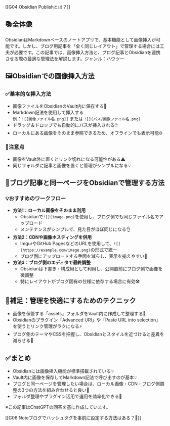 [[G04 Obsidian Publishとは？]]

## 📚全体像
ObsidianはMarkdownベースのノートアプリで、基本機能として画像挿入が可能です。しかし、ブログ用記事を「全く同じレイアウト」で管理する場合には工夫が必要です。この記事では、画像挿入方法と、ブログ記事とObsidianを連携させる際の最適な管理法を解説します。ジャンル：ハウツー

## 🖼️Obsidianでの画像挿入方法
### ✅基本的な挿入方法
- 画像ファイルをObsidianのVault内に保存する📂
- Markdown記法を使用して挿入する  
  例：`![[画像ファイル名.png]]` または `![](パス/画像ファイル名.png)`  
- ドラッグ＆ドロップでも自動的にパスが挿入される🖱️
- ローカルにある画像をそのまま参照できるため、オフラインでも表示可能🌐

### 📌注意点
- 画像をVault外に置くとリンク切れになる可能性がある⚠️
- 同じフォルダに記事と画像を置くと管理がシンプルになる💡

## 🔗ブログ記事と同一ページをObsidianで管理する方法
### 💡おすすめのワークフロー
- **方法1：ローカル画像をそのまま利用**  
  - Obsidianで`![](image.png)`を使用し、ブログ側でも同じファイル名でアップロード  
  - メンテナンスがシンプルで、見た目がほぼ同じになる👌  
- **方法2：CDNや画像ホスティングを併用**  
  - ImgurやGitHub PagesなどのURLを使用して、`![](https://example.com/image.png)`の形式で統一  
  - ブログ側にアップロードする手間を減らし、表示を揃えやすい🌟  
- **方法3：ブログ側のエディタで最終調整**  
  - Obsidianは下書き・構成用として利用し、公開直前にブログ側で画像を微調整  
  - 特にレイアウトがブログ固有の仕様に依存する場合に有効🛠️

## 🧰補足：管理を快適にするためのテクニック
- 画像を保管する「assets」フォルダをVault内に作成して整理する📁  
- Obsidianのプラグイン「Advanced URI」や「Paste URL into selection」を使うとリンク管理がラクになる⚡  
- ブログ側のテーマやCSSを把握し、Obsidianとスタイルを近づけると差異を減らせる🎨

## ✅まとめ
- Obsidianには画像挿入機能が標準搭載されている✨  
- Vault内に画像を保存してMarkdown記法で呼び出すのが基本💡  
- ブログと同一ページを管理したい場合は、ローカル画像・CDN・ブログ側調整の3つの方法を組み合わせると良い🔗  
- フォルダ整理やプラグイン活用で運用を効率化できる🚀  

※この記事はChatGPTの回答を基に作成しています。

[[G06 Noteブログでハッシュタグを事前に設定する方法はある？📝]]
